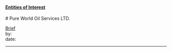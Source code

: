 #### [Entities of Interest](/list.html)
<link rel="stylesheet" type="text/css" href="../../assets/style.css">
# Pure World Oil Services LTD.

[comment]: <> (Add/Remove information below as you want)
[comment]: <> (Markdown cheatsheet: https://github.com/adam-p/markdown-here/wiki/Markdown-Cheatsheet)
[Brief](Brief.md)  
by:  
date:  

---
[comment]: <> (Add your content here)